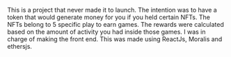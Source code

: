 This is a project that never made it to launch. 
The intention was to have a token that would generate money for you if you held certain NFTs.
The NFTs belong to 5 specific play to earn games. The rewards were calculated based on the amount of activity you had inside those games.
I was in charge of making the front end. 
This was made using ReactJs, Moralis and ethersjs.
